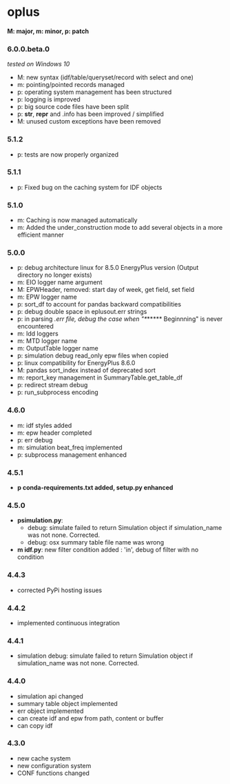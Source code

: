 # oplus

**M: major, m: minor, p: patch**

### 6.0.0.beta.0
*tested on Windows 10*
* M: new syntax (idf/table/queryset/record with select and one)
* m: pointing/pointed records managed
* p: operating system management has been structured
* p: logging is improved
* p: big source code files have been split
* p: __str__, __repr__ and .info has been improved / simplified
* M: unused custom exceptions have been removed

### 5.1.2
* p: tests are now properly organized

### 5.1.1
* p: Fixed bug on the caching system for IDF objects

### 5.1.0
* m: Caching is now managed automatically
* m: Added the under_construction mode to add several objects in a more efficient manner

### 5.0.0
* p: debug architecture linux for 8.5.0 EnergyPlus version 
(Output directory no longer exists)
* m: EIO logger name argument
* M: EPWHeader, removed: start day of week, get field, set field
* m: EPW logger name
* p: sort_df to account for pandas backward compatibilities
* p: debug double space in eplusout.err strings
* p: in parsing *.err file, debug the case when "\******* Beginnning" is never encountered
* m: Idd loggers
* m: MTD logger name
* m: OutputTable logger name
* p: simulation debug read_only epw files when copied
* p: linux compatibility for EnergyPlus 8.6.0
* M: pandas sort_index instead of deprecated sort
* m: report_key management in SummaryTable.get_table_df
* p: redirect stream debug
* p: run_subprocess encoding

### 4.6.0
* m: idf styles added
* m: epw header completed
* p: err debug
* m: simulation beat_freq implemented
* p: subprocess management enhanced

### 4.5.1
* **p conda-requirements.txt added, setup.py enhanced**

### 4.5.0
* **psimulation.py**:
    * debug: simulate failed to return Simulation object if simulation_name was not none. Corrected.
    * debug: osx summary table file name was wrong
* **m idf.py**: new filter condition added : 'in', debug of filter with no condition

### 4.4.3
* corrected PyPi hosting issues

### 4.4.2
* implemented continuous integration

### 4.4.1
* simulation debug: simulate failed to return Simulation object if simulation_name was not none. Corrected.

### 4.4.0
* simulation api changed
* summary table object implemented
* err object implemented
* can create idf and epw from path, content or buffer
* can copy idf

### 4.3.0
* new cache system
* new configuration system
* CONF functions changed

